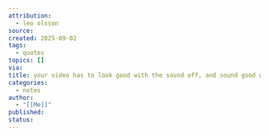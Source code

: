 ```yaml
---
attribution:
  - leo olsson
source:
created: 2025-09-02
tags:
  - quotes
topics: []
via:
title: your video has to look good with the sound off, and sound good with the visuals off
categories:
  - notes
author:
  - "[[Me]]"
published:
status:
---
```

